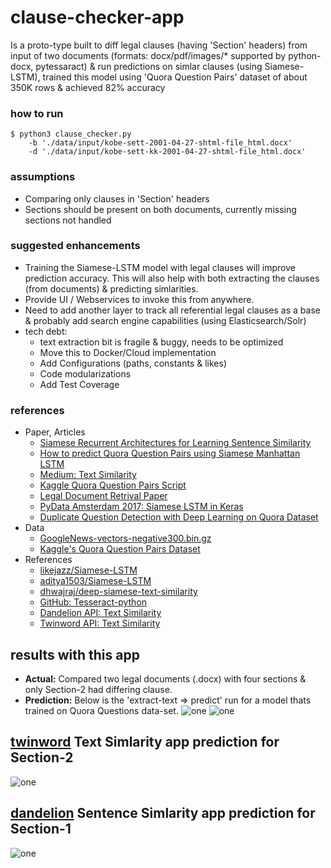 # clause-checker-app
  Is a proto-type built to diff legal clauses (having 'Section' headers) from input of two documents 
  (formats: docx/pdf/images/* supported by python-docx, pytessaract) & run predictions on simlar clauses 
  (using Siamese-LSTM), trained this model using 'Quora Question Pairs' dataset of about 350K rows & achieved 82% accuracy	

### how to run
```shellscript
$ python3 clause_checker.py 
    -b './data/input/kobe-sett-2001-04-27-shtml-file_html.docx'
    -d './data/input/kobe-sett-kk-2001-04-27-shtml-file_html.docx'
```
### assumptions
* Comparing only clauses in 'Section' headers
* Sections should be present on both documents, currently missing sections not handled
     
### suggested enhancements
* Training the Siamese-LSTM model with legal clauses will improve prediction accuracy. This will also help with both extracting the clauses (from documents) & predicting simlarities.
* Provide UI / Webservices to invoke this from anywhere.
* Need to add another layer to track all referential legal clauses as a base & probably add search engine capabilities (using Elasticsearch/Solr)
* tech debt: 
    - text extraction bit is fragile & buggy, needs to be optimized
    - Move this to Docker/Cloud implementation
    - Add Configurations (paths, constants & likes)
    - Code modularizations
    - Add Test Coverage

### references 
- Paper, Articles
    - [Siamese Recurrent Architectures for Learning Sentence Similarity](http://people.csail.mit.edu/jonasmueller/info/MuellerThyagarajan_AAAI16.pdf)
    - [How to predict Quora Question Pairs using Siamese Manhattan LSTM](https://medium.com/mlreview/implementing-malstm-on-kaggles-quora-question-pairs-competition-8b31b0b16a07)
    - [Medium: Text Similarity](https://medium.com/@adriensieg/text-similarities-da019229c894)
	- [Kaggle Quora Question Pairs Script](https://www.kaggle.com/lamdang/dl-models)
	- [Legal Document Retrival Paper](https://arxiv.org/pdf/1805.10685.pdf)
	- [PyData Amsterdam 2017: Siamese LSTM in Keras](https://www.youtube.com/watch?v=SWjIoRNTCdU)
	- [Duplicate Question Detection with Deep Learning on Quora Dataset](http://www.erogol.com/duplicate-question-detection-deep-learning/)
- Data
    - [GoogleNews-vectors-negative300.bin.gz](https://drive.google.com/file/d/0B7XkCwpI5KDYNlNUTTlSS21pQmM/edit?usp=sharing)
    - [Kaggle's Quora Question Pairs Dataset](https://www.kaggle.com/c/quora-question-pairs/data)
- References
	- [likejazz/Siamese-LSTM](https://github.com/likejazz/Siamese-LSTM)
    - [aditya1503/Siamese-LSTM](https://github.com/aditya1503/Siamese-LSTM)
    - [dhwajraj/deep-siamese-text-similarity](https://github.com/dhwajraj/deep-siamese-text-similarity)
    - [GitHub: Tesseract-python](https://github.com/nikhilkumarsingh/tesseract-python)
    - [Dandelion API: Text Similarity](https://dandelion.eu/semantic-text/text-similarity-demo/?text1=My+name+is+Theia+Khan&text2=My+name+is+Aedan+Ali+Khan&lang=auto&exec=true)
	- [Twinword API: Text Similarity](https://www.twinword.com)


## results with this app
* **Actual:** Compared two legal documents (.docx) with four sections & only Section-2 had differing clause. 
* **Prediction:** Below is the 'extract-text => predict' run for a model thats trained on Quora Questions data-set.
![one](../master/images/clause-predict-app-run1.png)
![one](../master/images/clause-predict-app-run2.png)

## [twinword](https://www.twinword.com/api/text-similarity.php) Text Simlarity app prediction for Section-2
![one](../master/images/twinword_section2.png)

## [dandelion](https://dandelion.eu) Sentence Simlarity app prediction for Section-1
![one](../master/images/Dandelion_TextSimilarity.png)
